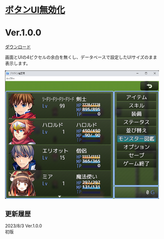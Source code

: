 # [ボタンUI無効化](https://raw.githubusercontent.com/nuun888/MZ/master/NUUN_BoxMargin.js)
# Ver.1.0.0  
 [ダウンロード](https://raw.githubusercontent.com/nuun888/MZ/master/NUUN_BoxMargin.js)  

画面とUIの4ピクセルの余白を無くし、データベースで設定したUIサイズのまま表示します。  

![画像](img/BoxMargin1.png)  

## 更新履歴
2023/8/3 Ver.1.0.0  
初版  
